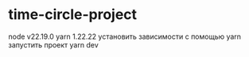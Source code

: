 ﻿# time-circle-project
 node v22.19.0
 yarn 1.22.22
установить зависимости с помощью yarn
запустить проект yarn dev

